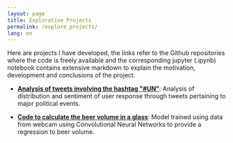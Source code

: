 ```yaml
---
layout: page
title: Explorative Projects
permalink: /explore_projects/
lang: en
---
```


Here are projects I have developed, the links refer to the Github repositories where the code is freely available and the corresponding jupyter (.ipynb) notebook contains extensive markdown to explain the motivation, development and conclusions of the project.

- **[Analysis of tweets involving the hashtag "#UN"](https://github.com/edgar-hd/UN-tweets)**: Analysis of distribution and sentiment of user response through tweets pertaining to major political events.

- **[Code to calculate the beer volume in a glass](https://github.com/edgar-hd/deepBeerLevelz)**: Model trained using data from webcam using Convolutional Neural Networks to provide a regression to beer volume.

